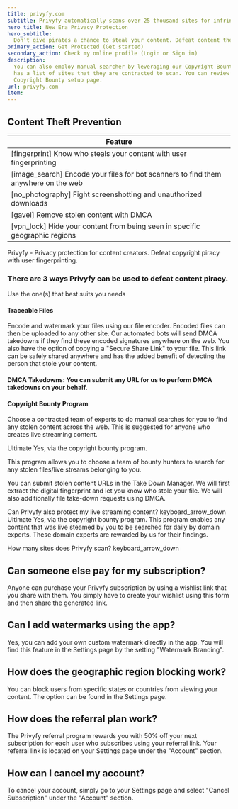```yaml
---
title: privyfy.com
subtitle: Privyfy automatically scans over 25 thousand sites for infringing content.
hero_title: New Era Privacy Protection
hero_subtitle:
  Don’t give pirates a chance to steal your content. Defeat content theft with user fingerprinting.
primary_action: Get Protected (Get started)
secondary_action: Check my online profile (Login or Sign in)
description:
  You can also employ manual searcher by leveraging our Copyright Bounty program. Each bounty team
  has a list of sites that they are contracted to scan. You can review each team's list on the
  Copyright Bounty setup page.
url: privyfy.com
item:
---
```


## Content Theft Prevention

| Feature                                                                            |
| ---------------------------------------------------------------------------------- |
| [fingerprint] Know who steals your content with user fingerprinting                |
| [image_search] Encode your files for bot scanners to find them anywhere on the web |
| [no_photography] Fight screenshotting and unauthorized downloads                   |
| [gavel] Remove stolen content with DMCA                                            |
| [vpn_lock] Hide your content from being seen in specific geographic regions        |

Privyfy - Privacy protection for content creators. Defeat copyright piracy with user fingerprinting.

### There are 3 ways Privyfy can be used to defeat content piracy.

Use the one(s) that best suits you needs

#### Traceable Files

Encode and watermark your files using our file encoder. Encoded files can then be uploaded to any
other site. Our automated bots will send DMCA takedowns if they find these encoded signatures
anywhere on the web. You also have the option of copying a "Secure Share Link" to your file. This
link can be safely shared anywhere and has the added benefit of detecting the person that stole your
content.

#### DMCA Takedowns: You can submit any URL for us to perform DMCA takedowns on your behalf.

#### Copyright Bounty Program

Choose a contracted team of experts to do manual searches for you to find any stolen content across
the web. This is suggested for anyone who creates live streaming content.

Ultimate Yes, via the copyright bounty program.

This program allows you to choose a team of bounty hunters to search for any stolen files/live
streams belonging to you.

You can submit stolen content URLs in the Take Down Manager. We will first extract the digital
fingerprint and let you know who stole your file. We will also additionally file take-down requests
using DMCA.

Can Privyfy also protect my live streaming content? keyboard_arrow_down Ultimate Yes, via the
copyright bounty program. This program enables any content that was live steamed by you to be
searched for daily by domain experts. These domain experts are rewarded by us for their findings.

How many sites does Privyfy scan? keyboard_arrow_down

## Can someone else pay for my subscription?

Anyone can purchase your Privyfy subscription by using a wishlist link that you share with them. You
simply have to create your wishlist using this form and then share the generated link.

## Can I add watermarks using the app?

Yes, you can add your own custom watermark directly in the app. You will find this feature in the
Settings page by the setting "Watermark Branding".

## How does the geographic region blocking work?

You can block users from specific states or countries from viewing your content. The option can be
found in the Settings page.

## How does the referral plan work?

The Privyfy referral program rewards you with 50% off your next subscription for each user who
subscribes using your referral link. Your referral link is located on your Settings page under the
"Account" section.

## How can I cancel my account?

To cancel your account, simply go to your Settings page and select "Cancel Subscription" under the
"Account" section.
